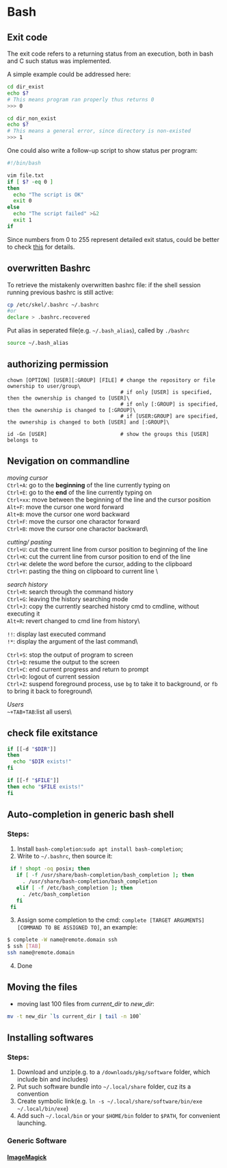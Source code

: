 # Bash

## Exit code
The exit code refers to a returning status from an execution, both in bash and C such status was implemented.

A simple example could be addressed here:
~~~bash
cd dir_exist
echo $?
# This means program ran properly thus returns 0
>>> 0

cd dir_non_exist
echo $?
# This means a general error, since directory is non-existed
>>> 1
~~~
One could also write a follow-up script to show status per program:
~~~bash
#!/bin/bash

vim file.txt
if [ $? -eq 0 ]
then 
  echo "The script is OK"
  exit 0
else
  echo "The script failed" >&2
  exit 1
if
~~~
Since numbers from 0 to 255 represent detailed exit status, could be better to check [this](tldq.org/LDP/abs/html/exitcodes.html) for details.

## overwritten Bashrc
To retrieve the mistakenly overwritten bashrc file:
if the shell session running previous bashrc is still active:
~~~bash
cp /etc/skel/.bashrc ~/.bashrc
#or
declare > .bashrc.recovered
~~~

Put alias in seperated file(e.g. `~/.bash_alias`), called by `./bashrc`

~~~bash
source ~/.bash_alias
~~~

## authorizing permission
~~~
chown [OPTION] [USER][:GROUP] [FILE] # change the repository or file ownership to user/group\
                                     # if only [USER] is specified, then the ownership is changed to [USER]\
                                     # if only [:GROUP] is specified, then the ownership is changed to [:GROUP]\
                                     # if [USER:GROUP] are specified, the ownership is changed to both [USER] and [:GROUP]\
                                       
id -Gn [USER]                        # show the groups this [USER] belongs to
~~~
## Nevigation on commandline
_moving cursor_\
`Ctrl+A`: go to the __beginning__ of the line currently typing on\
`Ctrl+E`: go to the __end__ of the line currently typing on \
`Ctrl+xx`: move between the beginning of the line and the cursor position\
`Alt+F`: move the cursor one word forward\
`Alt+B`: move the cursor one word backward\
`Ctrl+F`: move the cursor one charactor forward\
`Ctrl+B`: move the cursor one charactor backward\

_cutting/ pasting_\
`Ctrl+U`: cut the current line from cursor position to beginning of the line\
`Ctrl+K`: cut the current line from cursor position to end of the line\
`Ctrl+W`: delete the word before the cursor, adding to the clipboard\
`Ctrl+Y`: pasting the thing on clipboard to current line \

_search history_\
`Ctrl+R`: search through the command history\
`Ctrl+G`: leaving the history searching mode\
`Ctrl+J`: copy the currently searched history cmd to cmdline, without executing it\
`Alt+R`: revert changed to cmd line from history\

`!!`: display last executed command\
`!*`: display the argument of the last command\

`Ctrl+S`: stop the output of program to screen\
`Ctrl+Q`: resume the output to the screen\
`Ctrl+C`: end current progress and return to prompt\
`Ctrl+D`: logout of current session\
`Ctrl+Z`: suspend foreground process, use `bg` to take it to background, or `fb` to bring it back to foreground\

_Users_\
`~+TAB+TAB`:list all users\

## check file exitstance
~~~bash
if [[-d "$DIR"]]
then 
  echo "$DIR exists!"
fi

if [[-f "$FILE"]]
then echo "$FILE exists!"
fi
~~~

## Auto-completion in generic bash shell
### Steps:
1. Install `bash-completion`:`sudo apt install bash-completion`;
2. Write to `~/.bashrc`, then source it:
~~~bash
 if ! shopt -oq posix; then
   if [ -f /usr/share/bash-completion/bash_completion ]; then
     . /usr/share/bash-completion/bash_completion
   elif [ -f /etc/bash_completion ]; then
     . /etc/bash_completion
   fi
 fi
~~~
3. Assign some completion to the cmd: `complete [TARGET ARGUMENTS] [COMMAND TO BE ASSIGNED TO]`, an example:
~~~bash
$ complete -W name@remote.domain ssh 
$ ssh [TAB] 
ssh name@remote.domain
~~~
4. Done


## Moving the files
* moving last 100 files from _current_dir_ to _new_dir_: 
~~~bash
mv -t new_dir `ls current_dir | tail -n 100` 
~~~

## Installing softwares
### Steps:
1. Download and unzip(e.g. to a `/downloads/pkg/software` folder, which include bin and includes)
2. Put such software bundle into `~/.local/share` folder, cuz its a convention
3. Create symbolic link(e.g. `ln -s ~/.local/share/software/bin/exe ~/.local/bin/exe`)
4. Add such `~/.local/bin` or your `$HOME/bin` folder to `$PATH`, for convenient launching.


### Generic Software
#### [ImageMagick](Manuals/ImageMagick.md)

